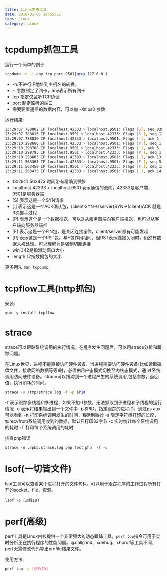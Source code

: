 ```yaml
---
title: Linux常用工具
date: 2018-01-05 18:55:51
tags: Linux
category: Linux
---
```


# tcpdump抓包工具

运行一个简单的例子
```bash
tcpdump -n -i any tcp port 9501|grep 127.0.0.1
```

 * -n:不进行IP地址到主机名的转换。 
 * -i 参数制定了网卡，any表示所有网卡
 * tcp 指定仅监听TCP协议
 * port 制定监听的端口
 * 需要要看通信的数据内容，可以加 -Xnlps0 参数

运行结果:

```bash
13:29:07.788802 IP localhost.42333 > localhost.9501: Flags [S], seq 828582357, win 43690, options [mss 65495,sackOK,TS val 2207513 ecr 0,nop,wscale 7], length 0
13:29:07.788815 IP localhost.9501 > localhost.42333: Flags [S.], seq 1242884615, ack 828582358, win 43690, options [mss 65495,sackOK,TS val 2207513 ecr 2207513,nop,wscale 7], length 0
13:29:07.788830 IP localhost.42333 > localhost.9501: Flags [.], ack 1, win 342, options [nop,nop,TS val 2207513 ecr 2207513], length 0
13:29:10.298686 IP localhost.42333 > localhost.9501: Flags [P.], seq 1:5, ack 1, win 342, options [nop,nop,TS val 2208141 ecr 2207513], length 4
13:29:10.298708 IP localhost.9501 > localhost.42333: Flags [.], ack 5, win 342, options [nop,nop,TS val 2208141 ecr 2208141], length 0
13:29:10.298795 IP localhost.9501 > localhost.42333: Flags [P.], seq 1:13, ack 5, win 342, options [nop,nop,TS val 2208141 ecr 2208141], length 12
13:29:10.298803 IP localhost.42333 > localhost.9501: Flags [.], ack 13, win 342, options [nop,nop,TS val 2208141 ecr 2208141], length 0
13:29:11.563361 IP localhost.42333 > localhost.9501: Flags [F.], seq 5, ack 13, win 342, options [nop,nop,TS val 2208457 ecr 2208141], length 0
13:29:11.563450 IP localhost.9501 > localhost.42333: Flags [F.], seq 13, ack 6, win 342, options [nop,nop,TS val 2208457 ecr 2208457], length 0
13:29:11.563473 IP localhost.42333 > localhost.9501: Flags [.], ack 14, win 342, options [nop,nop,TS val 2208457 ecr 2208457], length 0
```

* 13:29:11.563473 时间带有精确到微妙
* localhost.42333 > localhost.9501 表示通信的流向，42333是客户端，9501是服务器端
* [S] 表示这是一个SYN请求
* [.] 表示这是一个ACK确认包，(client)SYN->(server)SYN->(client)ACK 就是3次握手过程
* [P] 表示这个是一个数据推送，可以是从服务器端向客户端推送，也可以从客户端向服务器端推
* [F] 表示这是一个FIN包，是关闭连接操作，client/server都有可能发起
* [R] 表示这是一个RST包，与F包作用相同，但RST表示连接关闭时，仍然有数据未被处理。可以理解为是强制切断连接
* win 342是指滑动窗口大小
* length 12指数据包的大小

更多用法 `man tcpdump`;

# tcpflow工具(http抓包)

安装:

```
yum -y install tcpflow 
```

# strace

strace可以跟踪系统调用的执行情况，在程序发生问题后，可以用strace分析和跟踪问题。

在Linux世界，进程不能直接访问硬件设备，当进程需要访问硬件设备(比如读取磁盘文件，接收网络数据等等)时，必须由用户态模式切换至内核态模式，通 过系统调用访问硬件设备。strace可以跟踪到一个进程产生的系统调用,包括参数，返回值，执行消耗的时间。


```bash
strace -o /tmp/strace.log -f -p $PID
```

-f 表示跟踪多线程和多进程，如果不加-f参数，无法抓取到子进程和子线程的运行情况
-o 表示将结果输出到一个文件中
-p $PID，指定跟踪的进程ID，通过ps aux可以看到
-tt 打印系统调用发生的时间，精确到微妙
-s 限定字符串打印的长度，如recvfrom系统调用收到的数据，默认只打印32字节
-c 实时统计每个系统调用的耗时
-T 打印每个系统调用的耗时

排查php错误

```
strace -o ./php.strace.log php test.php  -f -c

```

# lsof(一切皆文件)

lsof工具可以查看某个进程打开的文件句柄。可以用于跟踪程序的工作进程所有打开的socket、file、资源。

`lsof -p [进程ID]`

# perf(高级)

perf工具是Linux内核提供一个非常强大的动态跟踪工具，`perf top`指令可用于实时分析正在执行程序的性能问题。与callgrind、xdebug、xhprof等工具不同，perf无需修改代码导出profile结果文件。

使用方法:

```bash
perf top -p [进程ID]
```